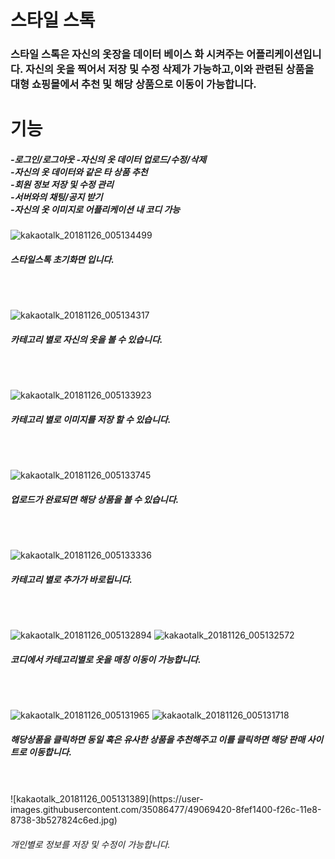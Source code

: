 <H1>스타일 스톡</H1>

<H3>스타일 스톡은 자신의 옷장을 데이터 베이스 화 시켜주는 어플리케이션입니다.
자신의 옷을 찍어서 저장 및 수정 삭제가 가능하고,이와 관련된 상품을 대형 쇼핑몰에서 추천 및 해당 상품으로 이동이 가능합니다.
</H3>


<H1>기능</H1>
 <H5>
-로그인/로그아웃
-자신의 옷 데이터 업로드/수정/삭제<br>
-자신의 옷 데이터와 같은 타 상품 추천<br>
-회원 정보 저장 및 수정 관리<br>
-서버와의 채팅/공지 받기<br>
-자신의 옷 이미지로 어플리케이션 내 코디 가능<br>
</H5>


![kakaotalk_20181126_005134499](https://user-images.githubusercontent.com/35086477/49069419-8fef1400-f26c-11e8-92c5-903cc74119a4.jpg)
<H5>스타일스톡 초기화면 입니다.</H5><br><br>

![kakaotalk_20181126_005134317](https://user-images.githubusercontent.com/35086477/49069418-8fef1400-f26c-11e8-9512-08edee119bfb.jpg)
<H5>카테고리 별로 자신의 옷을 볼 수 있습니다.</H5><br><br>

![kakaotalk_20181126_005133923](https://user-images.githubusercontent.com/35086477/49069416-8f567d80-f26c-11e8-9c79-66a36fd30b2a.jpg)
<H5>카테고리 별로 이미지를 저장 할 수 있습니다.</H5><br><br>

![kakaotalk_20181126_005133745](https://user-images.githubusercontent.com/35086477/49069414-8f567d80-f26c-11e8-9a2e-54984e0e26e5.jpg)
<H5>업로드가 완료되면 해당 상품을 볼 수 있습니다.</H5><br><br>

![kakaotalk_20181126_005133336](https://user-images.githubusercontent.com/35086477/49069412-8ebde700-f26c-11e8-8570-dc1278bd9a02.jpg)
<H5> 카테고리 별로 추가가 바로됩니다.</H5><br><br>


![kakaotalk_20181126_005132894](https://user-images.githubusercontent.com/35086477/49069411-8ebde700-f26c-11e8-9987-ae767df6ecd8.jpg)
![kakaotalk_20181126_005132572](https://user-images.githubusercontent.com/35086477/49069410-8ebde700-f26c-11e8-9274-f993f782964d.jpg)
<H5>코디에서 카테고리별로 옷을 매칭 이동이 가능합니다.</H5>
<br><br>


![kakaotalk_20181126_005131965](https://user-images.githubusercontent.com/35086477/49069409-8ebde700-f26c-11e8-97bb-65fab16eb175.jpg)
![kakaotalk_20181126_005131718](https://user-images.githubusercontent.com/35086477/49069408-8e255080-f26c-11e8-8cb7-12c004b60155.jpg)
<H5>해당상품을 클릭하면 동일 혹은 유사한 상품을 추천해주고 이를 클릭하면 해당 판매 사이트로 이동합니다.</H5>
<br><br>
![kakaotalk_20181126_005131389](https://user-images.githubusercontent.com/35086477/49069420-8fef1400-f26c-11e8-8738-3b527824c6ed.jpg)
<H6>개인별로 정보를 저장 및 수정이 가능합니다.</H6>
